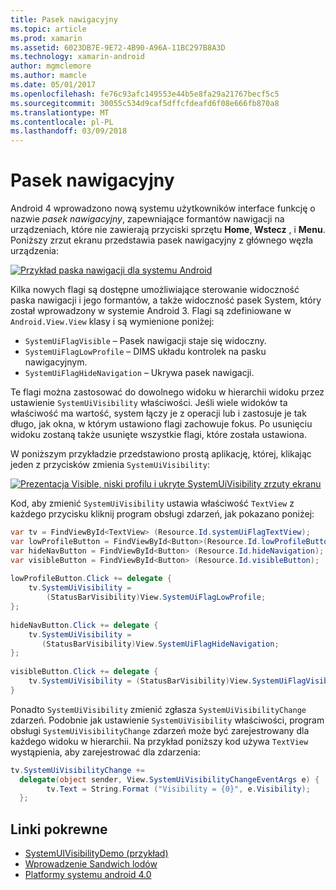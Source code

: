 ```yaml
---
title: Pasek nawigacyjny
ms.topic: article
ms.prod: xamarin
ms.assetid: 6023DB7E-9E72-4B90-A96A-11BC297B8A3D
ms.technology: xamarin-android
author: mgmclemore
ms.author: mamcle
ms.date: 05/01/2017
ms.openlocfilehash: fe76c93afc149553e44b5e8fa29a21767becf5c5
ms.sourcegitcommit: 30055c534d9caf5dffcfdeafd6f08e666fb870a8
ms.translationtype: MT
ms.contentlocale: pl-PL
ms.lasthandoff: 03/09/2018
---
```

# <a name="navigation-bar"></a>Pasek nawigacyjny

Android 4 wprowadzono nową systemu użytkowników interface funkcję o nazwie *pasek nawigacyjny*, zapewniające formantów nawigacji na urządzeniach, które nie zawierają przyciski sprzętu **Home**, **Wstecz** , i **Menu**.
Poniższy zrzut ekranu przedstawia pasek nawigacyjny z głównego węzła urządzenia:

 [![Przykład paska nawigacji dla systemu Android](navigation-bar-images/19-navbar.png)](navigation-bar-images/19-navbar.png#lightbox)

Kilka nowych flagi są dostępne umożliwiające sterowanie widoczność paska nawigacji i jego formantów, a także widoczność pasek System, który został wprowadzony w systemie Android 3. Flagi są zdefiniowane w `Android.View.View` klasy i są wymienione poniżej:

-   `SystemUiFlagVisible` &ndash; Pasek nawigacji staje się widoczny. 
-   `SystemUiFlagLowProfile` &ndash; DIMS układu kontrolek na pasku nawigacyjnym. 
-   `SystemUiFlagHideNavigation` &ndash; Ukrywa pasek nawigacji. 


Te flagi można zastosować do dowolnego widoku w hierarchii widoku przez ustawienie `SystemUiVisibility` właściwości. Jeśli wiele widoków ta właściwość ma wartość, system łączy je z operacji lub i zastosuje je tak długo, jak okna, w którym ustawiono flagi zachowuje fokus. Po usunięciu widoku zostaną także usunięte wszystkie flagi, które została ustawiona.

W poniższym przykładzie przedstawiono prostą aplikację, której, klikając jeden z przycisków zmienia `SystemUiVisibility`:

 [![Prezentacja Visible, niski profilu i ukryte SystemUiVisibility zrzuty ekranu](navigation-bar-images/18-systemuivisibility.png)](navigation-bar-images/18-systemuivisibility.png#lightbox)

Kod, aby zmienić `SystemUiVisibility` ustawia właściwość `TextView` z każdego przycisku kliknij program obsługi zdarzeń, jak pokazano poniżej:

```csharp
var tv = FindViewById<TextView> (Resource.Id.systemUiFlagTextView);
var lowProfileButton = FindViewById<Button>(Resource.Id.lowProfileButton);
var hideNavButton = FindViewById<Button> (Resource.Id.hideNavigation);
var visibleButton = FindViewById<Button> (Resource.Id.visibleButton);
           
lowProfileButton.Click += delegate {
    tv.SystemUiVisibility =
        (StatusBarVisibility)View.SystemUiFlagLowProfile;
};
           
hideNavButton.Click += delegate {
    tv.SystemUiVisibility =
       (StatusBarVisibility)View.SystemUiFlagHideNavigation;        
};
           
visibleButton.Click += delegate {
    tv.SystemUiVisibility = (StatusBarVisibility)View.SystemUiFlagVisible;
}
```

Ponadto `SystemUiVisibility` zmienić zgłasza `SystemUiVisibilityChange` zdarzeń. Podobnie jak ustawienie `SystemUiVisibility` właściwości, program obsługi `SystemUiVisibilityChange` zdarzeń może być zarejestrowany dla każdego widoku w hierarchii. Na przykład poniższy kod używa `TextView` wystąpienia, aby zarejestrować dla zdarzenia:

```csharp
tv.SystemUiVisibilityChange +=
  delegate(object sender, View.SystemUiVisibilityChangeEventArgs e) {
        tv.Text = String.Format ("Visibility = {0}", e.Visibility);
  };
```



## <a name="related-links"></a>Linki pokrewne

- [SystemUIVisibilityDemo (przykład)](https://developer.xamarin.com/samples/monodroid/SystemUIVisibilityDemo/)
- [Wprowadzenie Sandwich lodów](http://www.android.com/about/ice-cream-sandwich/)
- [Platformy systemu android 4.0](http://developer.android.com/sdk/android-4.0.html)
